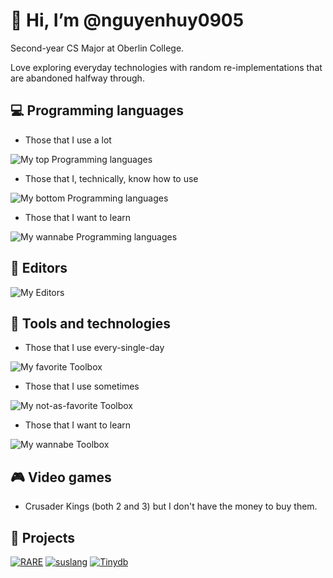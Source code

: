 # 👋 Hi, I’m @nguyenhuy0905

Second-year CS Major at Oberlin College.

Love exploring everyday technologies with random re-implementations that are abandoned halfway through.

## :computer: Programming languages

- Those that I use a lot

![My top Programming languages](https://skillicons.dev/icons?i=c,cpp,rust)

- Those that I, technically, know how to use

![My bottom Programming languages](https://skillicons.dev/icons?i=cs,java,lua)

- Those that I want to learn

![My wannabe Programming languages](https://skillicons.dev/icons?i=haskell,zig,python)

## :pencil: Editors

![My Editors](https://skillicons.dev/icons?i=neovim,vim)

## :wrench: Tools and technologies

- Those that I use every-single-day

![My favorite Toolbox](https://skillicons.dev/icons?i=cmake)

- Those that I use sometimes

![My not-as-favorite Toolbox](https://skillicons.dev/icons?i=docker,sqlite,gtk,dotnet)

- Those that I want to learn

![My wannabe Toolbox](https://skillicons.dev/icons?i=ansible)

## :video_game: Video games

- Crusader Kings (both 2 and 3) but I don't have the money to buy them.

## :hammer: Projects

[![RARE](https://github-readme-stats.vercel.app/api/pin/?username=nguyenhuy0905&repo=rare)](https://github.com/nguyenhuy0905/rare)
[![suslang](https://github-readme-stats.vercel.app/api/pin/?username=nguyenhuy0905&repo=suslang)](https://github.com/nguyenhuy0905/suslang)
[![Tinydb](https://github-readme-stats.vercel.app/api/pin/?username=nguyenhuy0905&repo=tinydb)](https://github.com/nguyenhuy0905/tinydb)
